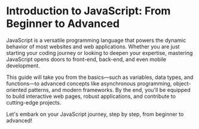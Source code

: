 # Introduction to JavaScript: From Beginner to Advanced

JavaScript is a versatile programming language that powers the dynamic behavior of most websites and web applications. Whether you are just starting your coding journey or looking to deepen your expertise, mastering JavaScript opens doors to front-end, back-end, and even mobile development.

This guide will take you from the basics—such as variables, data types, and functions—to advanced concepts like asynchronous programming, object-oriented patterns, and modern frameworks. By the end, you'll be equipped to build interactive web pages, robust applications, and contribute to cutting-edge projects.

Let's embark on your JavaScript journey, step by step, from beginner to advanced!